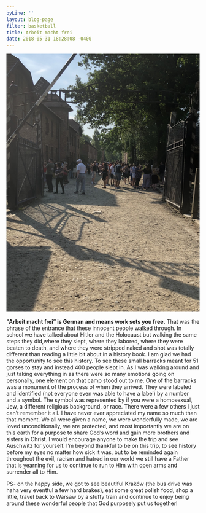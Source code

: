 ```yaml
---
byLine: ''
layout: blog-page
filter: basketball
title: Arbeit macht frei
date: 2018-05-31 18:28:08 -0400
---
```

**![](/uploads/2018/05/31/IMG_0160.jpg)**

**"Arbeit macht frei” is German and means work sets you free.** That was the phrase of the entrance that these innocent people walked through. In school we have talked about Hitler and the Holocaust but walking the same steps they did,where they slept, where they labored, where they were beaten to death, and where they were stripped naked and shot was totally different than reading a little bit about in a history book. I am glad we had the opportunity to see this history. To see these small barracks meant for 51 gorses to stay and instead 400 people slept in. As I was walking around and just taking everything in as there were so many emotions going on personally, one element on that camp stood out to me. One of the barracks was a monument of the process of when they arrived. They were labeled and identified (not everyone even was able to have a label) by a number and a symbol. The symbol was represented by if you were a homosexual, Jew, a different religious background, or race. There were a few others I just can’t remember it all. I have never ever appreciated my name so much than that moment. We all were given a name, we were wonderfully made, we are loved unconditionally, we are protected, and most importantly we are on this earth for a purpose to share God’s word and gain more brothers and sisters in Christ. I would encourage anyone to make the trip and see Auschwitz for yourself. I’m beyond thankful to be on this trip, to see history before my eyes no matter how sick it was, but to be reminded again throughout the evil, racism and hatred in our world we still have a Father that is yearning for us to continue to run to Him with open arms and surrender all to Him.

PS- on the happy side, we got to see beautiful Kraków (the bus drive was haha very eventful a few hard brakes), eat some great polish food, shop a little, travel back to Warsaw by a stuffy train and continue to enjoy being around these wonderful people that God purposely put us together!